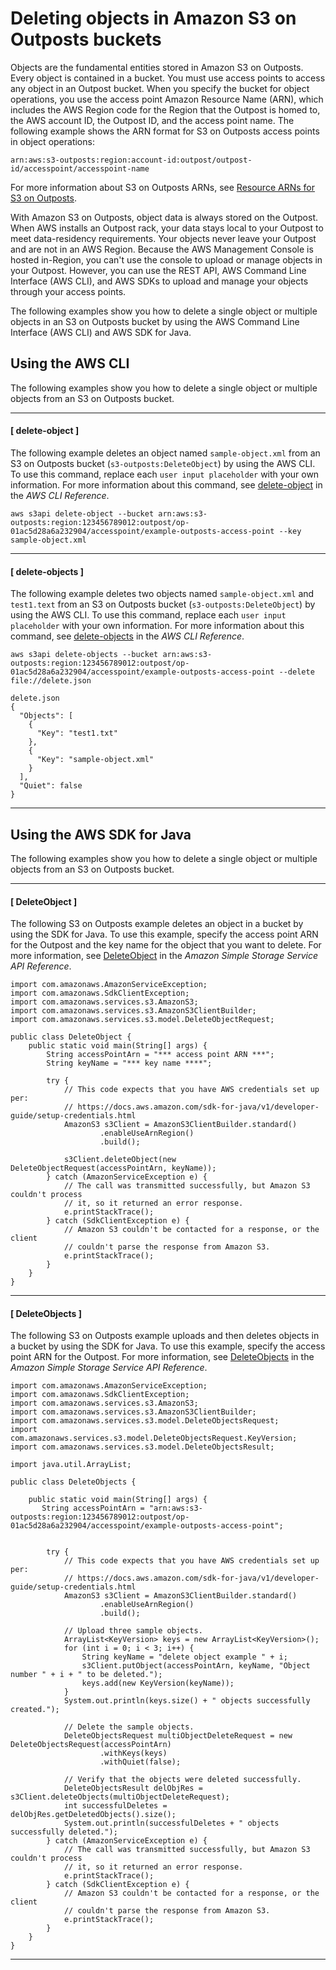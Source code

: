 # Deleting objects in Amazon S3 on Outposts buckets<a name="S3OutpostsDeleteObject"></a>

Objects are the fundamental entities stored in Amazon S3 on Outposts\. Every object is contained in a bucket\. You must use access points to access any object in an Outpost bucket\. When you specify the bucket for object operations, you use the access point Amazon Resource Name \(ARN\), which includes the AWS Region code for the Region that the Outpost is homed to, the AWS account ID, the Outpost ID, and the access point name\. The following example shows the ARN format for S3 on Outposts access points in object operations:

```
arn:aws:s3-outposts:region:account-id:outpost/outpost-id/accesspoint/accesspoint-name
```

For more information about S3 on Outposts ARNs, see [Resource ARNs for S3 on Outposts](S3OutpostsIAM.md#S3OutpostsARN)\.

With Amazon S3 on Outposts, object data is always stored on the Outpost\. When AWS installs an Outpost rack, your data stays local to your Outpost to meet data\-residency requirements\. Your objects never leave your Outpost and are not in an AWS Region\. Because the AWS Management Console is hosted in\-Region, you can't use the console to upload or manage objects in your Outpost\. However, you can use the REST API, AWS Command Line Interface \(AWS CLI\), and AWS SDKs to upload and manage your objects through your access points\.

The following examples show you how to delete a single object or multiple objects in an S3 on Outposts bucket by using the AWS Command Line Interface \(AWS CLI\) and AWS SDK for Java\.

## Using the AWS CLI<a name="S3OutpostsDeleteObjectsCLI"></a>

The following examples show you how to delete a single object or multiple objects from an S3 on Outposts bucket\.







------
#### [ delete\-object ]

The following example deletes an object named `sample-object.xml` from an S3 on Outposts bucket \(`s3-outposts:DeleteObject`\) by using the AWS CLI\. To use this command, replace each `user input placeholder` with your own information\. For more information about this command, see [delete\-object](https://awscli.amazonaws.com/v2/documentation/api/latest/reference/s3api/delete-object.html) in the *AWS CLI Reference*\.

```
aws s3api delete-object --bucket arn:aws:s3-outposts:region:123456789012:outpost/op-01ac5d28a6a232904/accesspoint/example-outposts-access-point --key sample-object.xml
```

------
#### [ delete\-objects ]

The following example deletes two objects named `sample-object.xml` and `test1.text` from an S3 on Outposts bucket \(`s3-outposts:DeleteObject`\) by using the AWS CLI\. To use this command, replace each `user input placeholder` with your own information\. For more information about this command, see [delete\-objects](https://awscli.amazonaws.com/v2/documentation/api/latest/reference/s3api/delete-objects.html) in the *AWS CLI Reference*\.

```
aws s3api delete-objects --bucket arn:aws:s3-outposts:region:123456789012:outpost/op-01ac5d28a6a232904/accesspoint/example-outposts-access-point --delete file://delete.json

delete.json
{
  "Objects": [
    {
      "Key": "test1.txt"
    },
    {
      "Key": "sample-object.xml"
    }
  ],
  "Quiet": false
}
```

------

## Using the AWS SDK for Java<a name="S3OutpostsDeleteObjectsJava"></a>

The following examples show you how to delete a single object or multiple objects from an S3 on Outposts bucket\.

------
#### [ DeleteObject ]

The following S3 on Outposts example deletes an object in a bucket by using the SDK for Java\. To use this example, specify the access point ARN for the Outpost and the key name for the object that you want to delete\. For more information, see [DeleteObject](https://docs.aws.amazon.com/AmazonS3/latest/API/API_DeleteObject.html) in the *Amazon Simple Storage Service API Reference*\.

```
import com.amazonaws.AmazonServiceException;
import com.amazonaws.SdkClientException;
import com.amazonaws.services.s3.AmazonS3;
import com.amazonaws.services.s3.AmazonS3ClientBuilder;
import com.amazonaws.services.s3.model.DeleteObjectRequest;

public class DeleteObject {
    public static void main(String[] args) {
        String accessPointArn = "*** access point ARN ***";
        String keyName = "*** key name ****";

        try {
            // This code expects that you have AWS credentials set up per:
            // https://docs.aws.amazon.com/sdk-for-java/v1/developer-guide/setup-credentials.html
            AmazonS3 s3Client = AmazonS3ClientBuilder.standard()
                    .enableUseArnRegion()
                    .build();

            s3Client.deleteObject(new DeleteObjectRequest(accessPointArn, keyName));
        } catch (AmazonServiceException e) {
            // The call was transmitted successfully, but Amazon S3 couldn't process
            // it, so it returned an error response.
            e.printStackTrace();
        } catch (SdkClientException e) {
            // Amazon S3 couldn't be contacted for a response, or the client
            // couldn't parse the response from Amazon S3.
            e.printStackTrace();
        }
    }
}
```

------
#### [ DeleteObjects ]

The following S3 on Outposts example uploads and then deletes objects in a bucket by using the SDK for Java\. To use this example, specify the access point ARN for the Outpost\. For more information, see [DeleteObjects](https://docs.aws.amazon.com/AmazonS3/latest/API/API_DeleteObjects.html) in the *Amazon Simple Storage Service API Reference*\.

```
import com.amazonaws.AmazonServiceException;
import com.amazonaws.SdkClientException;
import com.amazonaws.services.s3.AmazonS3;
import com.amazonaws.services.s3.AmazonS3ClientBuilder;
import com.amazonaws.services.s3.model.DeleteObjectsRequest;
import com.amazonaws.services.s3.model.DeleteObjectsRequest.KeyVersion;
import com.amazonaws.services.s3.model.DeleteObjectsResult;

import java.util.ArrayList;

public class DeleteObjects {

    public static void main(String[] args) {
       String accessPointArn = "arn:aws:s3-outposts:region:123456789012:outpost/op-01ac5d28a6a232904/accesspoint/example-outposts-access-point";
        

        try {
            // This code expects that you have AWS credentials set up per:
            // https://docs.aws.amazon.com/sdk-for-java/v1/developer-guide/setup-credentials.html
            AmazonS3 s3Client = AmazonS3ClientBuilder.standard()
                    .enableUseArnRegion()
                    .build();

            // Upload three sample objects.
            ArrayList<KeyVersion> keys = new ArrayList<KeyVersion>();
            for (int i = 0; i < 3; i++) {
                String keyName = "delete object example " + i;
                s3Client.putObject(accessPointArn, keyName, "Object number " + i + " to be deleted.");
                keys.add(new KeyVersion(keyName));
            }
            System.out.println(keys.size() + " objects successfully created.");

            // Delete the sample objects.
            DeleteObjectsRequest multiObjectDeleteRequest = new DeleteObjectsRequest(accessPointArn)
                    .withKeys(keys)
                    .withQuiet(false);

            // Verify that the objects were deleted successfully.
            DeleteObjectsResult delObjRes = s3Client.deleteObjects(multiObjectDeleteRequest);
            int successfulDeletes = delObjRes.getDeletedObjects().size();
            System.out.println(successfulDeletes + " objects successfully deleted.");
        } catch (AmazonServiceException e) {
            // The call was transmitted successfully, but Amazon S3 couldn't process
            // it, so it returned an error response.
            e.printStackTrace();
        } catch (SdkClientException e) {
            // Amazon S3 couldn't be contacted for a response, or the client
            // couldn't parse the response from Amazon S3.
            e.printStackTrace();
        }
    }
}
```

------